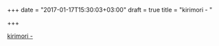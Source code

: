 +++
date = "2017-01-17T15:30:03+03:00"
draft = true
title = "kirimori -  "

+++

<p><a href="https://t.co/Ge1aPuAnVL">kirimori -  </a></p>
